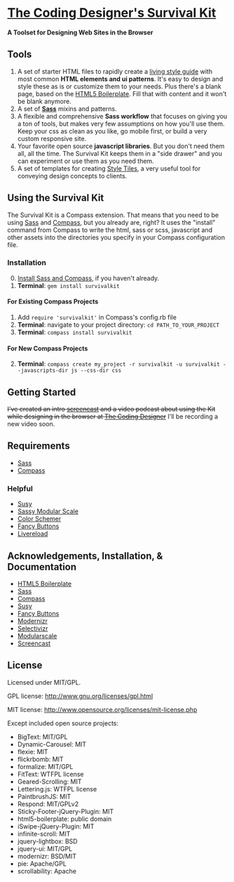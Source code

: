 # [The Coding Designer's Survival Kit](http://thecodingdesigner.com)

**A Toolset for Designing Web Sites in the Browser**


## Tools

  1. A set of starter HTML files to rapidly create a [living style guide](http://24ways.org/2011/front-end-style-guides) with most common **HTML elements and ui patterns**. It's easy to design and style these as is or customize them to your needs. Plus there's a blank page, based on the [HTML5 Boilerplate](http://html5boilerplate.com). Fill that with content and it won't be blank anymore.
  2. A set of **[Sass](http://sass-lang.com/)** mixins and patterns.
  3. A flexible and comprehensive **Sass workflow** that focuses on giving you a ton of tools, but makes very few assumptions on how you'll use them. Keep your css as clean as you like, go mobile first, or build a very custom responsive site.
  4. Your favorite open source **javascript libraries**. But you don't need them all, all the time. The Survival Kit keeps them in a "side drawer" and you can experiment or use them as you need them.
  5. A set of templates for creating [Style Tiles](http://badassideas.com/style-tiles-as-a-web-design-process-tool/), a very useful tool for conveying design concepts to clients. 


## Using the Survival Kit

The Survival Kit is a Compass extension. That means that you need to be using [Sass](http://sass-lang.com/) and [Compass](http://compass-style.org/), but you already are, right? It uses the "install" command from Compass to write the html, sass or scss, javascript and other assets into the directories you specify in your Compass configuration file.

### Installation

  0. [Install Sass and Compass](http://compass-style.org/install/), if you haven't already.
  1. **Terminal**: `gem install survivalkit`

#### For Existing Compass Projects
  1. Add `require 'survivalkit'` in Compass's config.rb file
  2. **Terminal**: navigate to your project directory:  `cd PATH_TO_YOUR_PROJECT`
  2. **Terminal**: `compass install survivalkit`

#### For New Compass Projects
  2. **Terminal**: `compass create my_project -r survivalkit -u survivalkit --javascripts-dir js --css-dir css`


## Getting Started

~~I've created an intro [screencast](http://thecodingdesigner.com/tutorials/please-allow-me-introduce-myself) and a video podcast about using the Kit while designing in the browser at [The Coding Designer](http://thecodingdesigner.com/)~~ 
I'll be recording a new video soon.

## Requirements

- [Sass](http://sass-lang.com/)
- [Compass](http://compass-style.org/)

### Helpful

- [Susy](http://susy.oddbird.net/)
- [Sassy Modular Scale](https://github.com/scottkellum/modular-scale)
- [Color Schemer](https://github.com/scottkellum/color-schemer)
- [Fancy Buttons](https://github.com/imathis/fancy-buttons)
- [Livereload](http://livereload.com/)


## Acknowledgements, Installation, & Documentation

- [HTML5 Boilerplate](http://html5boilerplate.com)
- [Sass](http://sass-lang.com/)
- [Compass](http://compass-style.org/)
- [Susy](http://susy.oddbird.net/)
- [Fancy Buttons](https://github.com/imathis/fancy-buttons)
- [Modernizr](http://modernizr.com/)
- [Selectivizr](http://selectivizr.com/)
- [Modularscale](http://modularscale.com/)
- [Screencast](http://thecodingdesigner.com/)



## License

Licensed under MIT/GPL.

GPL license:
http://www.gnu.org/licenses/gpl.html

MIT license:
http://www.opensource.org/licenses/mit-license.php


Except included open source projects:

- BigText: MIT/GPL
- Dynamic-Carousel: MIT
- flexie: MIT
- flickrbomb: MIT
- formalize: MIT/GPL
- FitText: WTFPL license
- Geared-Scrolling: MIT
- Lettering.js: WTFPL license
- PaintbrushJS: MIT
- Respond: MIT/GPLv2
- Sticky-Footer-jQuery-Plugin: MIT
- html5-boilerplate: public domain
- iSwipe-jQuery-Plugin: MIT
- infinite-scroll: MIT
- jquery-lightbox: BSD
- jquery-ui: MIT/GPL
- modernizr: BSD/MIT
- pie: Apache/GPL
- scrollability: Apache


